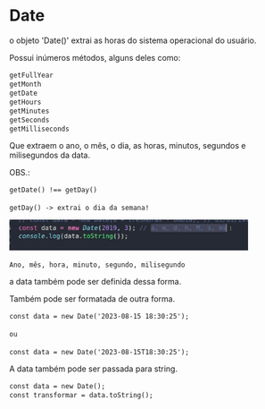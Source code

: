 # Date

o objeto 'Date()' extrai as horas do sistema operacional do usuário.

Possui inúmeros métodos, alguns deles como:

    getFullYear
    getMonth
    getDate
    getHours
    getMinutes
    getSeconds
    getMilliseconds

Que extraem o ano, o mês, o dia, as horas, minutos, segundos e milisegundos da data.

OBS.:

    getDate() !== getDay()

    getDay() -> extrai o dia da semana!

![alt text](image.png)

    Ano, mês, hora, minuto, segundo, milisegundo

a data também pode ser definida dessa forma.

Também pode ser formatada de outra forma.

    const data = new Date('2023-08-15 18:30:25');

    ou

    const data = new Date('2023-08-15T18:30:25');

A data também pode ser passada para string.

    const data = new Date();
    const transformar = data.toString();